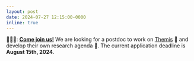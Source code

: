 ```yaml
---
layout: post
date: 2024-07-27 12:15:00-0000
inline: true
---
```


🧑‍🤝‍🧑: **[Come join us!](/join-us/overview/)** We are looking for a postdoc to work on [Themis](/projects/2022_themis) 🥳 and develop their own research agenda 🧠. The current application deadline is **August 15th, 2024**.
